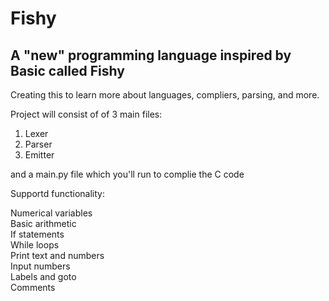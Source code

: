 # Fishy
## A "new" programming language inspired by Basic called Fishy

Creating this to learn more about languages, compliers, parsing, and more.

Project will consist of of 3 main files:
1. Lexer
2. Parser
3. Emitter

and a main.py file which you'll run to complie the C code

Supportd functionality:

  Numerical variables <br />
  Basic arithmetic <br />
  If statements <br />
  While loops <br />
  Print text and numbers <br />
  Input numbers <br />
  Labels and goto <br />
  Comments <br />

